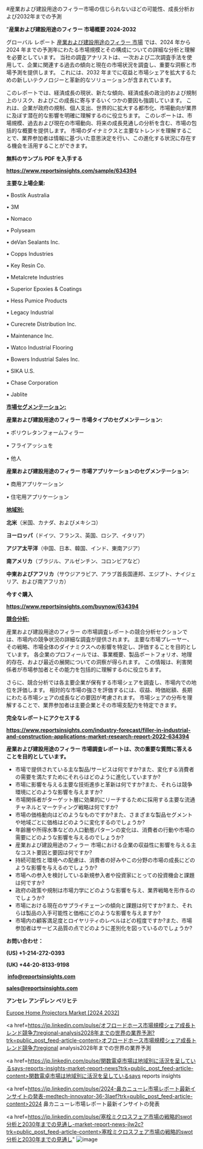 #産業および建設用途のフィラー市場の信じられないほどの可能性、成長分析および2032年までの予測

"<strong>産業および建設用途のフィラー 市場概要 2024-2032</strong>

グローバル レポート <a href=https://www.reportsinsights.com/sample/634394>産業および建設用途のフィラー 市場</a> では、2024 年から 2024 年までの予測年にわたる市場規模とその構成についての詳細な分析と理解を必要としています。 当社の調査アナリストは、一次および二次調査手法を使用して、企業に関連する過去の傾向と現在の市場状況を調査し、重要な洞察と市場予測を提供します。 これには、2032 年までに収益と市場シェアを拡大​​するための新しいテクノロジーと革新的なソリューションが含まれています。

このレポートでは、経済成長の現状、新たな傾向、経済成長の政治的および規制上のリスク、およびこの成長に寄与するいくつかの要因も強調しています。 これは、企業が政府の規制、個人支出、世界的に拡大する都市化、市場動向が業界に及ぼす潜在的な影響を明確に理解するのに役立ちます。 このレポートは、市場規模、過去および現在の市場動向、将来の成長見通しの分析を含む、市場の包括的な概要を提供します。 市場のダイナミクスと主要なトレンドを理解することで、業界参加者は情報に基づいた意思決定を行い、この進化する状況に存在する機会を活用することができます。

<strong><b>無料のサンプル PDF を入手する</b></strong>

<a href=https://www.reportsinsights.com/sample/634394><strong><u>https://www.reportsinsights.com/sample/634394</u></strong></a>

<strong>主要な上場企業:</strong>

• Bostik Australia

• 3M

• Nomaco

• Polyseam

• deVan Sealants Inc.

• Copps Industries

• Key Resin Co.

• Metalcrete Industries

• Superior Epoxies & Coatings

• Hess Pumice Products

• Legacy Industrial

• Curecrete Distribution Inc.

• Maintenance Inc.

• Watco Industrial Flooring

• Bowers Industrial Sales Inc.

• SIKA U.S.

• Chase Corporation

• Jablite

<strong><u>市場セグメンテーション</u></strong><strong><u>:</u></strong>

<strong>産業および建設用途のフィラー 市場タイプのセグメンテーション:</strong>

• ポリウレタンフォームフィラー

• フライアッシュを

• 他人

<strong>産業および建設用途のフィラー 市場アプリケーションのセグメンテーション:</strong>

• 商用アプリケーション

• 住宅用アプリケーション

<strong><u>地域別</u></strong><strong><u>:</u></strong>

<strong>北米</strong>（米国、カナダ、およびメキシコ）

<strong>ヨーロッパ</strong>（ドイツ、フランス、英国、ロシア、イタリア）

<strong>アジア太平洋</strong>（中国、日本、韓国、インド、東南アジア）

<strong>南アメリカ</strong>（ブラジル、アルゼンチン、コロンビアなど）

<strong>中東およびアフリカ</strong>（サウジアラビア、アラブ首長国連邦、エジプト、ナイジェリア、および南アフリカ）

<strong>今すぐ購入</strong>

<a href=https://www.reportsinsights.com/buynow/634394><strong><u>https://www.reportsinsights.com/buynow/634394</u></strong></a>

<strong><u>競合分析:</u></strong>

産業および建設用途のフィラー の市場調査レポートの競合分析セクションでは、市場内の競争状況の詳細な調査が提供されます。 主要な市場プレーヤー、その戦略、市場全体のダイナミクスへの影響を特定し、評価することを目的としています。 各企業のプロフィールでは、事業概要、製品ポートフォリオ、地理的存在、および最近の展開についての洞察が得られます。 この情報は、利害関係者が市場参加者とその能力を包括的に理解するのに役立ちます。

さらに、競合分析では各主要企業が保有する市場シェアを調査し、市場内での地位を評価します。 相対的な市場の強さを評価するには、収益、時価総額、長期にわたる市場シェアの成長などの要因が考慮されます。 市場シェアの分布を理解することで、業界参加者は主要企業とその市場支配力を特定できます。

<strong>完全なレポートにアクセスする</strong>

<a href=https://www.reportsinsights.com/industry-forecast/filler-in-industrial-and-construction-applications-market-research-report-2022-634394><strong><u><b>https://www.reportsinsights.com/industry-forecast/filler-in-industrial-and-construction-applications-market-research-report-2022-634394</b></u></strong></a>

<strong><b>産業および建設用途のフィラー 市場調査レポートは、次の重要な質問に答えることを目的としています。</b></strong>
<ul>
  <li>市場で提供されている主な製品/サービスは何ですか?また、変化する消費者の需要を満たすためにそれらはどのように進化していますか?</li>
  <li>市場に影響を与える主要な技術進歩と革新は何ですか?また、それらは競争環境にどのような影響を与えますか?</li>
  <li>市場関係者がターゲット層に効果的にリーチするために採用する主要な流通チャネルとマーケティング戦略は何ですか?</li>
  <li>市場の価格動向はどのようなものですか?また、さまざまな製品セグメントや地域ごとに価格はどのように変化するのでしょうか?</li>
  <li>年齢層や所得水準などの人口動態パターンの変化は、消費者の行動や市場の需要にどのような影響を与えるのでしょうか?</li>
  <li>産業および建設用途のフィラー 市場における企業の収益性に影響を与える主なコスト要因と要因は何ですか?</li>
  <li>持続可能性と環境への配慮は、消費者の好みやこの分野の市場の成長にどのような影響を与えるのでしょうか?</li>
  <li>市場への参入を検討している新規参入者や投資家にとっての投資機会と課題は何ですか?</li>
  <li>政府の政策や規制は市場力学にどのような影響を与え、業界戦略を形作るのでしょうか?</li>
  <li>市場における現在のサプライチェーンの傾向と課題は何ですか?また、それらは製品の入手可能性と価格にどのような影響を与えますか?</li>
  <li>市場内の顧客満足度とロイヤリティのレベルはどの程度ですか?また、市場参加者はサービス品質の点でどのように差別化を図っているのでしょうか?</li>
</ul>
<strong>お問い合わせ：</strong>

<strong>(US) +1-214-272-0393</strong>

<strong>(UK) +44-20-8133-9198</strong>

<strong> </strong><a href=info@reportsinsights.com><strong><u>info@reportsinsights.com</u></strong></a>

<a href=sales@reportsinsights.com><strong><u>sales@reportsinsights.com</u></strong></a>

<strong>アンセレ アンデレン ベリヒテ</strong>

<a href=https://www.linkedin.com/pulse/europe-home-projectors-markets-2024-business-strategy-gcuvf/>Europe Home Projectors Market [2024 2032]</a>

<a href=https://jp.linkedin.com/pulse/オフロードホース市場規模シェア成長トレンド競争力regional-analysis2028年までの世界の業界予測?trk=public_post_feed-article-content>オフロードホース市場規模シェア成長トレンド競争力regional analysis2028年までの世界の業界予測</a>

<a href=https://jp.linkedin.com/pulse/関数電卓市場は地域別に活況を呈しているsays-reports-insights-market-report-news?trk=public_post_feed-article-content>関数電卓市場は地域別に活況を呈しているsays reports insights</a>

<a href=https://jp.linkedin.com/pulse/2024-鼻カニューレ市場レポート最新インサイトの発表-medtech-innovator-36-3laef?trk=public_post_feed-article-content>2024 鼻カニューレ市場レポート最新インサイトの発表</a>

<a href=https://jp.linkedin.com/pulse/塞栓ミクロスフェア市場の戦略的swot分析と2030年までの見通し-market-report-news-jlw2c?trk=public_post_feed-article-content>塞栓ミクロスフェア市場の戦略的swot分析と2030年までの見通し</a>"
![image](https://github.com/aakesh123242/RIMarket/assets/158431203/5291027a-2c5b-42ef-a0b7-99c351c224f2)
